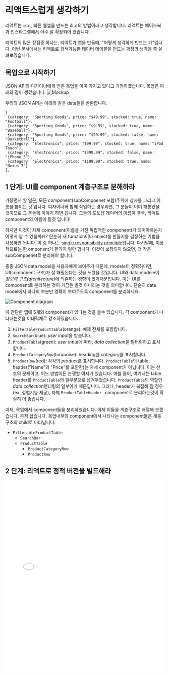 # 리액트스럽게 생각하기
리액트는 크고, 빠른 웹앱을 만드는 최고의 방법이라고 생각합니다. 리액트는 페이스북과 인스타그램에서 아주 잘 확장되어 왔습니다.

리액트의 많은 장점중 하나는, 리액트가 앱을 만들때, "어떻게 생각하게 만드는 가"입니다. 이번 문서에서는 리액트로 검색가능한 데이터 테이블을 만드는 과정의 생각을 쭉 살펴보겠습니다.

## 목업으로 시작하기

 JSON API와 디자이너에게 받은 목업을 이미 가지고 있다고 가정하겠습니다. 목업은 아래와 같이 생겼습니다.
 <img src="https://facebook.github.io/react/img/blog/thinking-in-react-mock.png" alt="Mockup">

 우리의 JSON API는 아래와 같은 data들을 반환합니다.
 ```
 [
  {category: "Sporting Goods", price: "$49.99", stocked: true, name: "Football"},
  {category: "Sporting Goods", price: "$9.99", stocked: true, name: "Baseball"},
  {category: "Sporting Goods", price: "$29.99", stocked: false, name: "Basketball"},
  {category: "Electronics", price: "$99.99", stocked: true, name: "iPod Touch"},
  {category: "Electronics", price: "$399.99", stocked: false, name: "iPhone 5"},
  {category: "Electronics", price: "$199.99", stocked: true, name: "Nexus 7"}
];
```

## 1 단계: UI를 component 계층구조로 분해하라
가장먼저 할 일은, 모든 component(subCompoenet 포함)주위에 상자를 그리고 이름을 붙이는 것 입니다. 디자이너와 함께 작업하는 경우라면, 그 분들이 이미 해놓았을 것이므로 그 분들께 이야기 하면 됩니다. 그들의 포토샵 레이어의 이름이 결국, 리액트 component의 이름이 될것 입니다!

하지만 이것이 자체 component(이름을 가진 독립적인 component)가 되어야하는지 어떻게 알 수 있을까요? 단순히 새 function이나 object를 만들지를 결정하는 기법을 사용하면 됩니다. 이 중 하나는 <a href="https://en.wikipedia.org/wiki/Single_responsibility_principle">single responsibility principle</a>입니다. 다시말해, 이상적으로는 한 omponent가  한가지 일만 합니다. 이것이 보장되지 않으면, 더 작은 subCompoenet로 분리해야 합니다.

종종 JSON data model을 사용자에게 보여주기 때문에, modele이 정확하다면, UI(component 구조)가 잘 매핑된다는 것을 느꼈을 것입니다. UI와 data modele이  <em>정보의 구조(architecture)</em>에 의존하는 경향이 있기때문입니다. 이는 UI를 component로 분리하는 것이 가끔은 별것 아니라는 것을 의미합니다. 단순히 data model에서 하나의 부분만 명확이 보여주도록 component를 분리하세요.

<img src="https://facebook.github.io/react/img/blog/thinking-in-react-components.png" alt="Component diagram">

이 간단한 앱에 5개의 component가 있다는 것을 볼수 있습니다. 각 component가 나타내는것을 이태릭체로 강조하였습니다.
1. ``` FilterableProductTable ```(orange): 예제 전체를 포함합니다.
2. ``` SearchBar ```(blue): <em>user input</em>을 받습니다.
3. ``` ProductTable ```(green): <em>user input</em>에 따라, <em>data collection</em>을 필터링하고 표시합니다.
4. ``` ProductCategoryRow ```(turquoise): heading한 <em>category</em>를 표시합니다.
5. ``` ProductRow ```(red): 각각의 <em>product</em>를 표시합니다.
``` ProductTable ```의 table header("Name"과 "Price"를 포함한)는 자체 component가 아닙니다. 이는 선호의 문제이고, 어느 방법이든 논쟁할 여지가 있습니다. 예를 들어, 여기서는 table header를 ``` ProductTable ```의 일부분으로 남겨두었습니다. ``` ProductTable ```의 역할인 <em>data collection</em>렌더링의 일부이기 때문입니다. 그러나, header가 복잡해 질 경우(ex. 정렬기능 제공), 자체 ``` ProductTableHeader  ``` component로 분리하는것이 확실히 더 좋습니다.

이제, 목업에서 component들을 분리하였습니다. 이제 이들을 계층구조로 배열해 보겠습니다. 무척 쉽습니다. 목업내부의 component에서 나타나는 component들은 계층구조의 child로 나타납니다.

- ``` FilterableProductTable ```
    - ``` SearchBar ```
    - ``` ProductTable ```
        - ``` ProductCategoryRow ```
        - ``` ProductRow ```

## 2 단계: 리액트로 정적 버전을 빌드해라

<iframe id="cp_embed_vXpAgj" src="//codepen.io/lacker/embed/vXpAgj?height=600&amp;theme-id=0&amp;slug-hash=vXpAgj&amp;default-tab=js&amp;user=lacker&amp;embed-version=2" scrolling="no" frameborder="0" height="600" allowtransparency="true" allowfullscreen="true" name="CodePen Embed" title="CodePen Embed 2" class="cp_embed_iframe " style="width: 100%; overflow: hidden;"></iframe>
